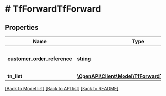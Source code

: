 # # TfForwardTfForward

## Properties

Name | Type | Description | Notes
------------ | ------------- | ------------- | -------------
**customer_order_reference** | **string** | Alphanumeric order reference name | [optional]
**tn_list** | [**\OpenAPI\Client\Model\TfForwardTfForwardTnList**](TfForwardTfForwardTnList.md) |  |

[[Back to Model list]](../../README.md#models) [[Back to API list]](../../README.md#endpoints) [[Back to README]](../../README.md)
